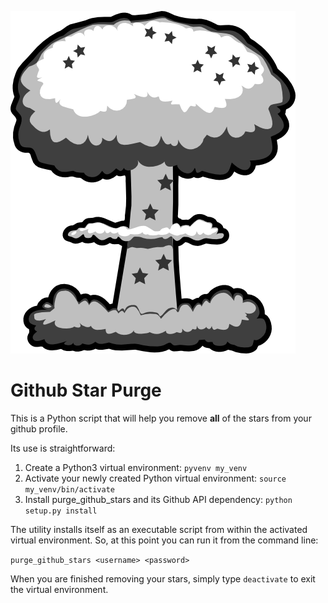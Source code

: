 
![](logo.png)

# Github Star Purge

This is a Python script that will help you remove **all** of the stars from your github profile.

Its use is straightforward:

1. Create a Python3 virtual environment:  ``pyvenv my_venv``
2. Activate your newly created Python virtual environment:  ``source my_venv/bin/activate``
3. Install purge_github_stars and its Github API dependency:  ``python setup.py install``

The utility installs itself as an executable script from within the activated
virtual environment.  So, at this point you can run it from the command line: 

``purge_github_stars <username> <password>``

When you are finished removing your stars, simply type ``deactivate`` to 
exit the virtual environment.
